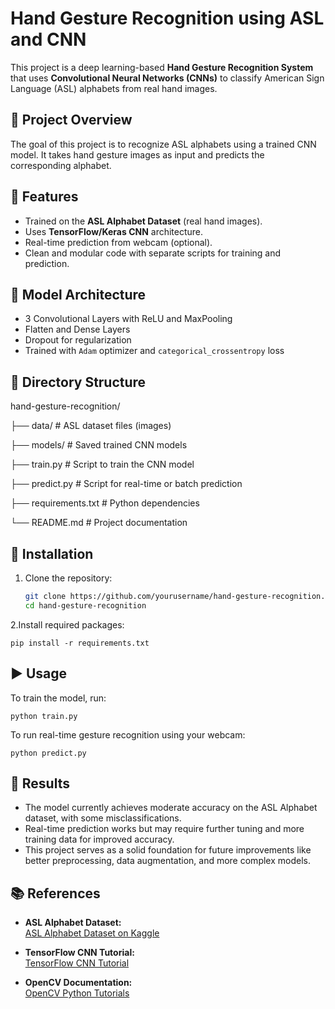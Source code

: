# Hand Gesture Recognition using ASL and CNN
This project is a deep learning-based **Hand Gesture Recognition System** that uses **Convolutional Neural Networks (CNNs)** to classify American Sign Language (ASL) alphabets from real hand images.

## 📌 Project Overview
The goal of this project is to recognize ASL alphabets using a trained CNN model. It takes hand gesture images as input and predicts the corresponding alphabet.

## 🚀 Features
- Trained on the **ASL Alphabet Dataset** (real hand images).
- Uses **TensorFlow/Keras CNN** architecture.
- Real-time prediction from webcam (optional).
- Clean and modular code with separate scripts for training and prediction.

## 🧠 Model Architecture
- 3 Convolutional Layers with ReLU and MaxPooling  
- Flatten and Dense Layers  
- Dropout for regularization  
- Trained with `Adam` optimizer and `categorical_crossentropy` loss

## 📁 Directory Structure
hand-gesture-recognition/

├── data/ # ASL dataset files (images)

├── models/ # Saved trained CNN models

├── train.py # Script to train the CNN model

├── predict.py # Script for real-time or batch prediction

├── requirements.txt # Python dependencies

└── README.md # Project documentation

## 💾 Installation
1. Clone the repository:
   ```bash
   git clone https://github.com/yourusername/hand-gesture-recognition.git
   cd hand-gesture-recognition
2.Install required packages:

    pip install -r requirements.txt
   
## ▶️ Usage
To train the model, run:
  
    python train.py
    
To run real-time gesture recognition using your webcam:
  
    python predict.py
  
## 🎯 Results
- The model currently achieves moderate accuracy on the ASL Alphabet dataset, with some misclassifications.
- Real-time prediction works but may require further tuning and more training data for improved accuracy.
- This project serves as a solid foundation for future improvements like better preprocessing, data augmentation, and more complex models.


## 📚 References
- **ASL Alphabet Dataset:**  
  [ASL Alphabet Dataset on Kaggle](https://www.kaggle.com/grassknoted/asl-alphabet)

- **TensorFlow CNN Tutorial:**  
  [TensorFlow CNN Tutorial](https://www.tensorflow.org/tutorials/images/cnn)

- **OpenCV Documentation:**  
  [OpenCV Python Tutorials](https://docs.opencv.org/master/d6/d00/tutorial_py_root.html)


